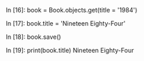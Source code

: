In [16]: book = Book.objects.get(title = '1984')

In [17]: book.title = 'Nineteen Eighty-Four'

In [18]: book.save()

In [19]: print(book.title)
Nineteen Eighty-Four